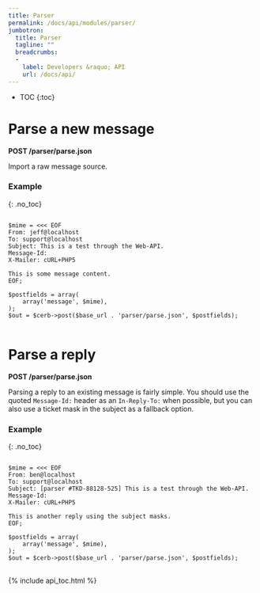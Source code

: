 ```yaml
---
title: Parser
permalink: /docs/api/modules/parser/
jumbotron:
  title: Parser
  tagline: ""
  breadcrumbs:
  -
    label: Developers &raquo; API
    url: /docs/api/
---
```


* TOC
{:toc}

# Parse a new message

**POST /parser/parse.json**

Import a raw message source.

### Example
{: .no_toc}

<pre>
<code class="language-php">
$mime = <<< EOF
From: jeff@localhost
To: support@localhost
Subject: This is a test through the Web-API.
Message-Id: <abc2@local1234>
X-Mailer: cURL+PHP5

This is some message content.
EOF;

$postfields = array(
    array('message', $mime),
);
$out = $cerb->post($base_url . 'parser/parse.json', $postfields);
</code>
</pre>

# Parse a reply

**POST /parser/parse.json**

Parsing a reply to an existing message is fairly simple. You should use the quoted `Message-Id:` header as an `In-Reply-To:` when possible, but you can also use a ticket mask in the subject as a fallback option.

### Example
{: .no_toc}

<pre>
<code class="language-php">
$mime = <<< EOF
From: ben@localhost
To: support@localhost
Subject: [parser #TKD-88128-525] This is a test through the Web-API.
Message-Id: <abc1@local1234>
X-Mailer: cURL+PHP5

This is another reply using the subject masks.
EOF;

$postfields = array(
    array('message', $mime),
);
$out = $cerb->post($base_url . 'parser/parse.json', $postfields);
</code>
</pre>

{% include api_toc.html %}